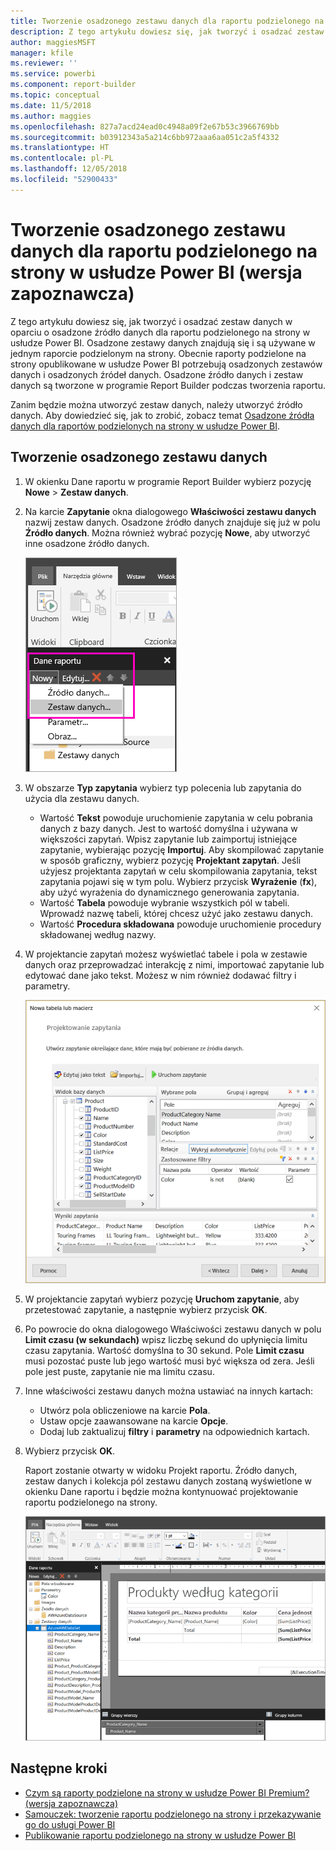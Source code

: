 ```yaml
---
title: Tworzenie osadzonego zestawu danych dla raportu podzielonego na strony w usłudze Power BI (wersja zapoznawcza)
description: Z tego artykułu dowiesz się, jak tworzyć i osadzać zestaw danych w oparciu o osadzone źródło danych dla raportu podzielonego na strony w usłudze Power BI.
author: maggiesMSFT
manager: kfile
ms.reviewer: ''
ms.service: powerbi
ms.component: report-builder
ms.topic: conceptual
ms.date: 11/5/2018
ms.author: maggies
ms.openlocfilehash: 827a7acd24ead0c4948a09f2e67b53c3966769bb
ms.sourcegitcommit: b03912343a5a214c6bb972aaa6aa051c2a5f4332
ms.translationtype: HT
ms.contentlocale: pl-PL
ms.lasthandoff: 12/05/2018
ms.locfileid: "52900433"
---
```

# <a name="create-an-embedded-dataset-for-a-paginated-report-in-the-power-bi-service-preview"></a>Tworzenie osadzonego zestawu danych dla raportu podzielonego na strony w usłudze Power BI (wersja zapoznawcza)
Z tego artykułu dowiesz się, jak tworzyć i osadzać zestaw danych w oparciu o osadzone źródło danych dla raportu podzielonego na strony w usłudze Power BI. Osadzone zestawy danych znajdują się i są używane w jednym raporcie podzielonym na strony. Obecnie raporty podzielone na strony opublikowane w usłudze Power BI potrzebują osadzonych zestawów danych i osadzonych źródeł danych. Osadzone źródło danych i zestaw danych są tworzone w programie Report Builder podczas tworzenia raportu. 

Zanim będzie można utworzyć zestaw danych, należy utworzyć źródło danych. Aby dowiedzieć się, jak to zrobić, zobacz temat [Osadzone źródła danych dla raportów podzielonych na strony w usłudze Power BI](paginated-reports-embedded-data-source.md).
  
## <a name="create-an-embedded-dataset"></a>Tworzenie osadzonego zestawu danych
  
1. W okienku Dane raportu w programie Report Builder wybierz pozycję **Nowe** > **Zestaw danych**.

1. Na karcie **Zapytanie** okna dialogowego **Właściwości zestawu danych** nazwij zestaw danych. Osadzone źródło danych znajduje się już w polu **Źródło danych**. Można również wybrać pozycję **Nowe**, aby utworzyć inne osadzone źródło danych.
 
   ![Nowy zestaw danych](media/paginated-reports-create-embedded-dataset/power-bi-paginated-new-dataset.png)  

3. W obszarze **Typ zapytania** wybierz typ polecenia lub zapytania do użycia dla zestawu danych. 
    - Wartość **Tekst** powoduje uruchomienie zapytania w celu pobrania danych z bazy danych. Jest to wartość domyślna i używana w większości zapytań. Wpisz zapytanie lub zaimportuj istniejące zapytanie, wybierając pozycję **Importuj**. Aby skompilować zapytanie w sposób graficzny, wybierz pozycję **Projektant zapytań**. Jeśli użyjesz projektanta zapytań w celu skompilowania zapytania, tekst zapytania pojawi się w tym polu. Wybierz przycisk **Wyrażenie** (**fx**), aby użyć wyrażenia do dynamicznego generowania zapytania. 
    - Wartość **Tabela** powoduje wybranie wszystkich pól w tabeli. Wprowadź nazwę tabeli, której chcesz użyć jako zestawu danych.
    - Wartość **Procedura składowana** powoduje uruchomienie procedury składowanej według nazwy.

4. W projektancie zapytań możesz wyświetlać tabele i pola w zestawie danych oraz przeprowadzać interakcję z nimi, importować zapytanie lub edytować dane jako tekst. Możesz w nim również dodawać filtry i parametry. 

    ![Projektant zapytań](media/paginated-reports-create-embedded-dataset/power-bi-paginated-embedded-dataset-edit-query.png)

5. W projektancie zapytań wybierz pozycję **Uruchom zapytanie**, aby przetestować zapytanie, a następnie wybierz przycisk **OK**.

1. Po powrocie do okna dialogowego Właściwości zestawu danych w polu **Limit czasu (w sekundach)** wpisz liczbę sekund do upłynięcia limitu czasu zapytania. Wartość domyślna to 30 sekund. Pole **Limit czasu** musi pozostać puste lub jego wartość musi być większa od zera. Jeśli pole jest puste, zapytanie nie ma limitu czasu.

7.  Inne właściwości zestawu danych można ustawiać na innych kartach:
    - Utwórz pola obliczeniowe na karcie **Pola**.
    - Ustaw opcje zaawansowane na karcie **Opcje**.
    - Dodaj lub zaktualizuj **filtry** i **parametry** na odpowiednich kartach.

8. Wybierz przycisk **OK**.
 
   Raport zostanie otwarty w widoku Projekt raportu. Źródło danych, zestaw danych i kolekcja pól zestawu danych zostaną wyświetlone w okienku Dane raportu i będzie można kontynuować projektowanie raportu podzielonego na strony.  

    ![Zestaw danych w widoku Projekt raportu](media/paginated-reports-create-embedded-dataset/power-bi-paginated-embedded-dataset-report-design-view.png) 
 
## <a name="next-steps"></a>Następne kroki 

- [Czym są raporty podzielone na strony w usłudze Power BI Premium? (wersja zapoznawcza)](paginated-reports-report-builder-power-bi.md)  
- [Samouczek: tworzenie raportu podzielonego na strony i przekazywanie go do usługi Power BI](paginated-reports-quickstart-aw.md)
- [Publikowanie raportu podzielonego na strony w usłudze Power BI](paginated-reports-save-to-power-bi-service.md)

